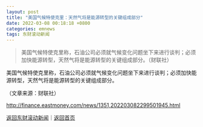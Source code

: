 ```yaml
---
layout: post
title: "美国气候特使克里：天然气将是能源转型的关键组成部分"
date: 2022-03-08 00:18:18 +0800
categories: emnews
tags: 东财滚动新闻
---
```

> 美国气候特使克里称，石油公司必须就气候变化问题坐下来进行谈判；必须加快能源转型，天然气将是能源转型的关键组成部分。（财联社）

<p>美国气候特使克里称，石油公司必须就气候变化问题坐下来进行谈判；必须加快能源转型，天然气将是能源转型的关键组成部分。</p><p class="em_media">（文章来源：财联社）</p>

<http://finance.eastmoney.com/news/1351,202203082299501945.html>

[返回东财滚动新闻](//finews.withounder.com/emnews/)｜[返回首页](//finews.withounder.com/)